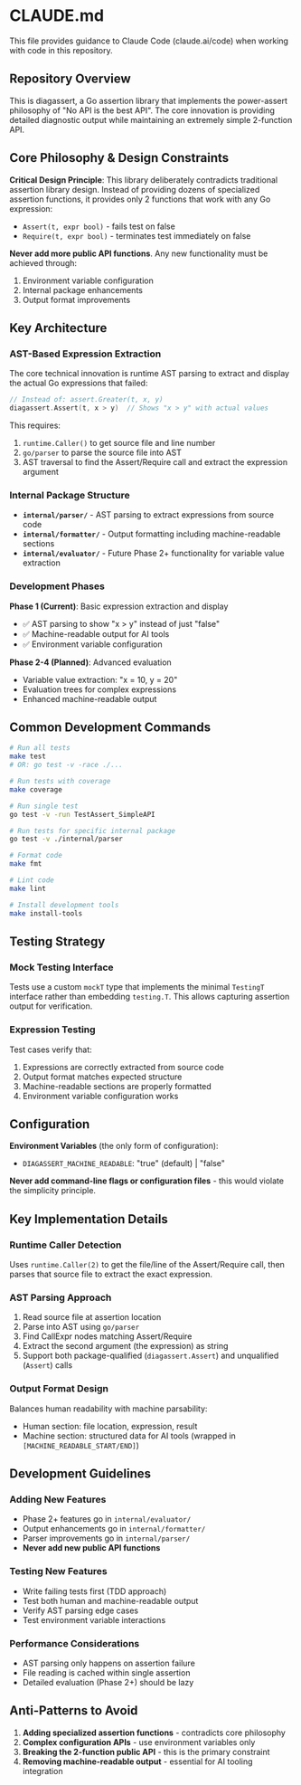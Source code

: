 # CLAUDE.md

This file provides guidance to Claude Code (claude.ai/code) when working with code in this repository.

## Repository Overview

This is diagassert, a Go assertion library that implements the power-assert philosophy of "No API is the best API". The core innovation is providing detailed diagnostic output while maintaining an extremely simple 2-function API.

## Core Philosophy & Design Constraints

**Critical Design Principle**: This library deliberately contradicts traditional assertion library design. Instead of providing dozens of specialized assertion functions, it provides only 2 functions that work with any Go expression:

- `Assert(t, expr bool)` - fails test on false
- `Require(t, expr bool)` - terminates test immediately on false

**Never add more public API functions**. Any new functionality must be achieved through:

1. Environment variable configuration
2. Internal package enhancements  
3. Output format improvements

## Key Architecture

### AST-Based Expression Extraction

The core technical innovation is runtime AST parsing to extract and display the actual Go expressions that failed:

```go
// Instead of: assert.Greater(t, x, y)
diagassert.Assert(t, x > y)  // Shows "x > y" with actual values
```

This requires:

1. `runtime.Caller()` to get source file and line number
2. `go/parser` to parse the source file into AST
3. AST traversal to find the Assert/Require call and extract the expression argument

### Internal Package Structure

- **`internal/parser/`** - AST parsing to extract expressions from source code
- **`internal/formatter/`** - Output formatting including machine-readable sections
- **`internal/evaluator/`** - Future Phase 2+ functionality for variable value extraction

### Development Phases

**Phase 1 (Current)**: Basic expression extraction and display

- ✅ AST parsing to show "x > y" instead of just "false"
- ✅ Machine-readable output for AI tools
- ✅ Environment variable configuration

**Phase 2-4 (Planned)**: Advanced evaluation

- Variable value extraction: "x = 10, y = 20"
- Evaluation trees for complex expressions
- Enhanced machine-readable output

## Common Development Commands

```bash
# Run all tests
make test
# OR: go test -v -race ./...

# Run tests with coverage
make coverage

# Run single test
go test -v -run TestAssert_SimpleAPI

# Run tests for specific internal package
go test -v ./internal/parser

# Format code
make fmt

# Lint code
make lint

# Install development tools
make install-tools
```

## Testing Strategy

### Mock Testing Interface

Tests use a custom `mockT` type that implements the minimal `TestingT` interface rather than embedding `testing.T`. This allows capturing assertion output for verification.

### Expression Testing

Test cases verify that:

1. Expressions are correctly extracted from source code
2. Output format matches expected structure
3. Machine-readable sections are properly formatted
4. Environment variable configuration works

## Configuration

**Environment Variables** (the only form of configuration):

- `DIAGASSERT_MACHINE_READABLE`: "true" (default) | "false"

**Never add command-line flags or configuration files** - this would violate the simplicity principle.

## Key Implementation Details

### Runtime Caller Detection

Uses `runtime.Caller(2)` to get the file/line of the Assert/Require call, then parses that source file to extract the exact expression.

### AST Parsing Approach

1. Read source file at assertion location
2. Parse into AST using `go/parser`
3. Find CallExpr nodes matching Assert/Require
4. Extract the second argument (the expression) as string
5. Support both package-qualified (`diagassert.Assert`) and unqualified (`Assert`) calls

### Output Format Design

Balances human readability with machine parsability:

- Human section: file location, expression, result
- Machine section: structured data for AI tools (wrapped in `[MACHINE_READABLE_START/END]`)

## Development Guidelines

### Adding New Features

- Phase 2+ features go in `internal/evaluator/`
- Output enhancements go in `internal/formatter/`
- Parser improvements go in `internal/parser/`
- **Never add new public API functions**

### Testing New Features

- Write failing tests first (TDD approach)
- Test both human and machine-readable output
- Verify AST parsing edge cases
- Test environment variable interactions

### Performance Considerations

- AST parsing only happens on assertion failure
- File reading is cached within single assertion
- Detailed evaluation (Phase 2+) should be lazy

## Anti-Patterns to Avoid

1. **Adding specialized assertion functions** - contradicts core philosophy
2. **Complex configuration APIs** - use environment variables only
3. **Breaking the 2-function public API** - this is the primary constraint
4. **Removing machine-readable output** - essential for AI tooling integration
